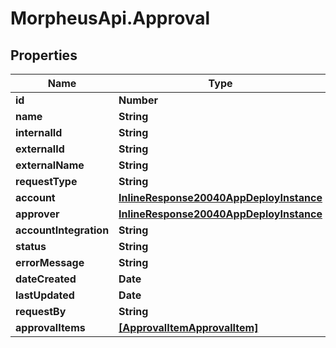 # MorpheusApi.Approval

## Properties

Name | Type | Description | Notes
------------ | ------------- | ------------- | -------------
**id** | **Number** |  | [optional] 
**name** | **String** |  | [optional] 
**internalId** | **String** |  | [optional] 
**externalId** | **String** |  | [optional] 
**externalName** | **String** |  | [optional] 
**requestType** | **String** |  | [optional] 
**account** | [**InlineResponse20040AppDeployInstance**](InlineResponse20040AppDeployInstance.md) |  | [optional] 
**approver** | [**InlineResponse20040AppDeployInstance**](InlineResponse20040AppDeployInstance.md) |  | [optional] 
**accountIntegration** | **String** |  | [optional] 
**status** | **String** |  | [optional] 
**errorMessage** | **String** |  | [optional] 
**dateCreated** | **Date** |  | [optional] 
**lastUpdated** | **Date** |  | [optional] 
**requestBy** | **String** |  | [optional] 
**approvalItems** | [**[ApprovalItemApprovalItem]**](ApprovalItemApprovalItem.md) |  | [optional] 


